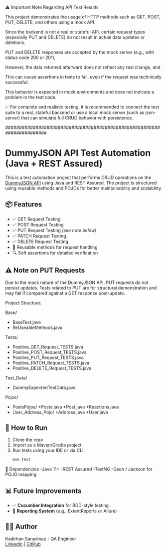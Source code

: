 ⚠️ Important Note Regarding API Test Results

This project demonstrates the usage of HTTP methods such as GET, POST, PUT, DELETE, and others using a mock API.

Since the backend is not a real or stateful API, certain request types (especially PUT and DELETE) do not result in actual data updates or deletions.

PUT and DELETE responses are accepted by the mock server (e.g., with status code 200 or 201),

However, the data returned afterward does not reflect any real change, and

This can cause assertions in tests to fail, even if the request was technically successful.

This behavior is expected in mock environments and does not indicate a problem in the test code.

✅ For complete and realistic testing, it is recommended to connect the test suite to a real, stateful backend or use a local mock server (such as json-server) that can simulate full CRUD behavior with persistence.


#######################################################################
# DummyJSON API Test Automation (Java + REST Assured)

This is a test automation project that performs CRUD operations on the [DummyJSON API](https://dummyjson.com/) using Java and REST Assured. The project is structured using reusable methods and POJOs for better maintainability and scalability.

## 📦 Features
- ✅ GET Request Testing
- ✅ POST Request Testing
- ✅ PUT Request Testing *(see note below)*
- ✅ PATCH Request Testing
- ✅ DELETE Request Testing
- 🔁 Reusable methods for request handling
- 🔍 Soft assertions for detailed verification

## ⚠️ Note on PUT Requests
Due to the mock nature of the DummyJSON API, PUT requests do not persist updates. Tests related to PUT are for structural demonstration and may fail if compared against a GET response post-update.

Project Structure:

Base/
- BaseTest.java
- ReUseableMethods.java

Tests/
- Positive_GET_Request_TESTS.java
- Positive_POST_Request_TESTS.java
- Positive_PUT_Request_TESTS.java
- Positive_PATCH_Request_TESTS.java
- Positive_DELETE_Request_TESTS.java

Test_Data/
- DummyExpectedTestData.java

Pojos/
- PostsPojos/
    +Posts.java
    +Post.java
    +Reactions.java
- User_Address_Pojo/
    +Address.java
    +User.java


## 🚀 How to Run
1. Clone the repo
2. Import as a Maven/Gradle project
3. Run tests using your IDE or via CLI:
   ```bash
   mvn test

🔧 Dependencies
    -Java 11+
    -REST Assured
    -TestNG
    -Gson / Jackson for POJO mapping

## 📊 Future Improvements

- ✅ **Cucumber Integration** for BDD-style testing
- 🔄 **Reporting System** (e.g., ExtentReports or Allure)

## 👨‍💻 Author

Kadirhan Sarıyılmaz - QA Engineer  
[LinkedIn](https://www.linkedin.com/in/kadirhansariyilmaz/) | [GitHub](https://github.com/kadirhanS)
